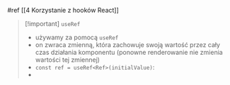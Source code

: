 #ref
[[4 Korzystanie z hooków React]]

>[!important] `useRef`
> - używamy za pomocą `useRef`
> - on zwraca zmienną, która zachowuje swoją wartość przez cały czas działania komponentu (ponowne renderowanie nie zmienia wartości tej zmiennej)
> - `const ref = useRef<Ref>(initialValue)`:
> - 















